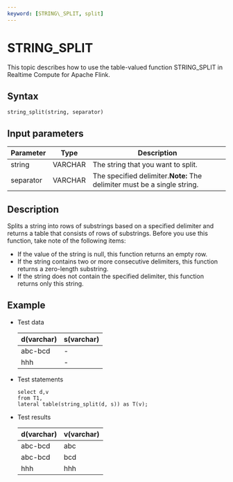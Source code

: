```yaml
---
keyword: [STRING\_SPLIT, split]
---
```


# STRING\_SPLIT

This topic describes how to use the table-valued function STRING\_SPLIT in Realtime Compute for Apache Flink.

## Syntax

```
string_split(string, separator)
```

## Input parameters

|Parameter|Type|Description|
|---------|----|-----------|
|string|VARCHAR|The string that you want to split.|
|separator|VARCHAR|The specified delimiter.**Note:** The delimiter must be a single string. |

## Description

Splits a string into rows of substrings based on a specified delimiter and returns a table that consists of rows of substrings. Before you use this function, take note of the following items:

-   If the value of the string is null, this function returns an empty row.
-   If the string contains two or more consecutive delimiters, this function returns a zero-length substring.
-   If the string does not contain the specified delimiter, this function returns only this string.

## Example

-   Test data

    |d\(varchar\)|s\(varchar\)|
    |------------|------------|
    |abc-bcd|-|
    |hhh|-|

-   Test statements

    ```
    select d,v 
    from T1, 
    lateral table(string_split(d, s)) as T(v);
    ```

-   Test results

    |d\(varchar\)|v\(varchar\)|
    |------------|------------|
    |abc-bcd|abc|
    |abc-bcd|bcd|
    |hhh|hhh|


